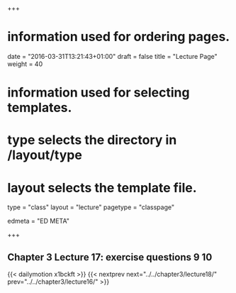 +++
# information used for ordering pages.
date = "2016-03-31T13:21:43+01:00"
draft = false
title = "Lecture Page"
weight = 40

# information used for selecting templates.
# type selects the directory in /layout/type
# layout selects the template file.

type   = "class"
layout = "lecture"
pagetype = "classpage"





edmeta = "ED META"

+++
## Chapter 3 Lecture 17: exercise questions 9 10
{{< dailymotion x1bckft >}}
{{< nextprev next="../../chapter3/lecture18/"     prev="../../chapter3/lecture16/"  >}}

